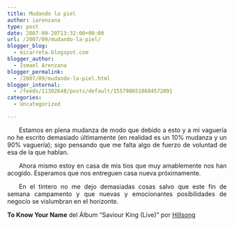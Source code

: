 ```yaml
---
title: Mudando la piel
author: iarenzana
type: post
date: 2007-09-20T13:32:00+00:00
url: /2007/09/mudando-la-piel/
blogger_blog:
  - micarreta.blogspot.com
blogger_author:
  - Ismael Arenzana
blogger_permalink:
  - /2007/09/mudando-la-piel.html
blogger_internal:
  - /feeds/11302648/posts/default/1557986510684572091
categories:
  - Uncategorized

---
```

<p style="text-align:justify;text-indent:20pt;">
  Estamos en plena mudanza de modo que debido a esto y a mi vaguería no he escrito demasiado últimamente (en realidad es un 10% mudanza y un 90% vaguería); sigo pensando que me falta algo de fuerzo de voluntad de esa de la que hablan.
</p>

<p style="text-align:justify;text-indent:20pt;">
  Ahora mismo estoy en casa de mis tíos que muy amablemente nos han acogido. Esperamos que nos entreguen casa nueva próximamente.
</p>

<p style="text-align:justify;text-indent:20pt;">
  En el tintero no me dejo demasiadas cosas salvo que este fin de semana campamento y que nuevas y emocionantes posibilidades de negocio se vislumbran en el horizonte.
</p>

<p style="text-align:justify;text-indent:20pt;">
  <p>
    <strong>To Know Your Name</strong> del Álbum &#8220;Saviour King (Live)&#8221; por <a href="http://www.google.com/search?q=%22Hillsong%22">Hillsong</a>
  </p>